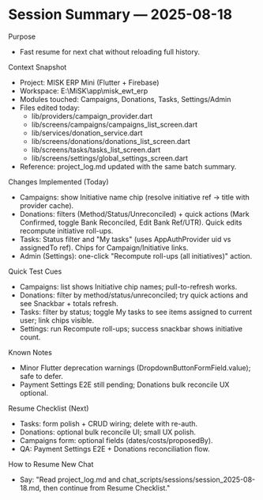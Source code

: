 # Session Summary — 2025-08-18

Purpose
- Fast resume for next chat without reloading full history.

Context Snapshot
- Project: MISK ERP Mini (Flutter + Firebase)
- Workspace: E:\MiSK\app\misk_ewt_erp
- Modules touched: Campaigns, Donations, Tasks, Settings/Admin
- Files edited today:
  - lib/providers/campaign_provider.dart
  - lib/screens/campaigns/campaigns_list_screen.dart
  - lib/services/donation_service.dart
  - lib/screens/donations/donations_list_screen.dart
  - lib/screens/tasks/tasks_list_screen.dart
  - lib/screens/settings/global_settings_screen.dart
- Reference: project_log.md updated with the same batch summary.

Changes Implemented (Today)
- Campaigns: show Initiative name chip (resolve initiative ref -> title with provider cache).
- Donations: filters (Method/Status/Unreconciled) + quick actions (Mark Confirmed, toggle Bank Reconciled, Edit Bank Ref/UTR). Quick edits recompute initiative roll-ups.
- Tasks: Status filter and "My tasks" (uses AppAuthProvider uid vs assignedTo ref). Chips for Campaign/Initiative links.
- Admin (Settings): one-click "Recompute roll-ups (all initiatives)" action.

Quick Test Cues
- Campaigns: list shows Initiative chip names; pull-to-refresh works.
- Donations: filter by method/status/unreconciled; try quick actions and see Snackbar + totals refresh.
- Tasks: filter by status; toggle My tasks to see items assigned to current user; link chips visible.
- Settings: run Recompute roll-ups; success snackbar shows initiative count.

Known Notes
- Minor Flutter deprecation warnings (DropdownButtonFormField.value); safe to defer.
- Payment Settings E2E still pending; Donations bulk reconcile UX optional.

Resume Checklist (Next)
- Tasks: form polish + CRUD wiring; delete with re-auth.
- Donations: optional bulk reconcile UI; small UX polish.
- Campaigns form: optional fields (dates/costs/proposedBy).
- QA: Payment Settings E2E + Donations reconciliation flow.

How to Resume New Chat
- Say: "Read project_log.md and chat_scripts/sessions/session_2025-08-18.md, then continue from Resume Checklist."

